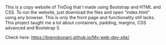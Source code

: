 This is a copy website of TinDog that I made using Bootstrap and HTML and CSS. To run the website, just download the files and open "index.html" using any browser. This is only the front page and functionality still lacks. This project taught me a lot about containers, padding, margins, CSS advanced and Bootstrap 5.

Check here: https://brenobonani.github.io/My-web-dev-site/
